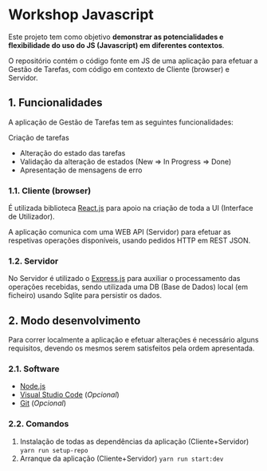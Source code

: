 # Workshop Javascript

Este projeto tem como objetivo **demonstrar as potencialidades e flexibilidade do uso do JS (Javascript) em diferentes contextos**.

O repositório contém o código fonte em JS de uma aplicação para efetuar a Gestão de Tarefas, com código em contexto de Cliente (browser) e Servidor.

## 1. Funcionalidades

A aplicação de Gestão de Tarefas tem as seguintes funcionalidades:

Criação de tarefas

- Alteração do estado das tarefas
- Validação da alteração de estados (New => In Progress => Done)
- Apresentação de mensagens de erro

### 1.1. Cliente (browser)

É utilizada biblioteca [React.js](https://reactjs.org) para apoio na criação de toda a UI (Interface de Utilizador).

A aplicação comunica com uma WEB API (Servidor) para efetuar as respetivas operações disponíveis, usando pedidos HTTP em REST JSON.

### 1.2. Servidor

No Servidor é utilizado o [Express.js](https://expressjs.com) para auxiliar o processamento das operações recebidas, sendo utilizada uma DB (Base de Dados) local (em ficheiro) usando Sqlite para persistir os dados.

## 2. Modo desenvolvimento

Para correr localmente a aplicação e efetuar alterações é necessário alguns requisitos, devendo os mesmos serem satisfeitos pela ordem apresentada.

### 2.1. Software

- [Node.js](https://nodejs.org)
- [Visual Studio Code](https://code.visualstudio.com) (_Opcional_)
- [Git](https://git-scm.com) (_Opcional_)

### 2.2. Comandos

1. Instalação de todas as dependências da aplicação (Cliente+Servidor)  
   `yarn run setup-repo`
2. Arranque da aplicação (Cliente+Servidor)
   `yarn run start:dev`
